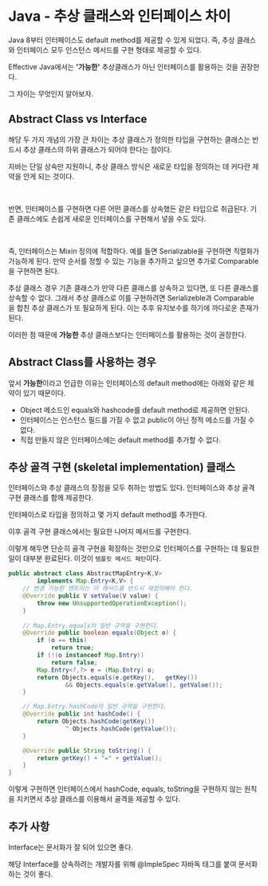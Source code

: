 # Java - 추상 클래스와 인터페이스 차이

Java 8부터 인터페이스도 default method를 제공할 수 있게 되었다. 즉, 추상 클래스와 인터페이스 모두 인스턴스 메서드를 구현 형태로 제공할 수 있다.

Effective Java에서는 **'가능한'** 추상클래스가 아닌 인터페이스를 활용하는 것을 권장한다.

그 차이는 무엇인지 알아보자.

## Abstract Class vs Interface

해당 두 가지 개념의 가장 큰 차이는 추상 클래스가 정의한 타입을 구현하는 클래스는 반드시 추상 클래스의 하위 클래스가 되어야 한다는 점이다.

자바는 단일 상속만 지원하니, 추상 클래스 방식은 새로운 타입을 정의하는 데 커다란 제약을 안게 되는 것이다.

<br>

반면, 인터페이스를 구현하면 다른 어떤 클래스를 상속했든 같은 타입으로 취급된다. 기존 클래스에도 손쉽게 새로운 인터페이스를 구현해서 넣을 수도 있다.

<br>

즉, 인터페이스는 Mixin 정의에 적합하다. 예를 들면 Serializable을 구현하면 직렬화가 가능하게 된다. 만약 순서를 정할 수 있는 기능을 추가하고 싶으면 추가로 Comparable을 구현하면 된다.

추상 클래스 경우 기존 클래스가 만약 다른 클래스를 상속하고 있다면, 또 다른 클래스를 상속할 수 없다. 그래서 추상 클래스로 이를 구현하려면 Serializeble과 Comparable을 합친 추상 클래스가 또 필요하게 된다. 이는 추후 유지보수를 하기에 까다로운 존재가 된다.

이러한 점 때문에 **가능한** 추상 클래스보다는 인터페이스를 활용하는 것이 권장한다.

## Abstract Class를 사용하는 경우

앞서 **가능한**이라고 언급한 이유는 인터페이스의 default method에는 아래와 같은 제약이 있기 때문이다.
- Object 메소드인 equals와 hashcode를 default method로 제공하면 안된다.
- 인터페이스는 인스턴스 필드를 가질 수 없고 public이 아닌 정적 메소드를 가질 수 없다.
- 직접 만들지 않은 인터페이스에는 default method를 추가할 수 없다.

## 추상 골격 구현 (skeletal implementation) 클래스

인터페이스와 추상 클래스의 장점을 모두 취하는 방법도 있다. 인터페이스와 추상 골격 구현 클래스를 함께 제공한다.

인터페이스로 타입을 정의하고 몇 가지 default method를 추가한다.

이후 골격 구현 클래스에서는 필요한 나머지 메서드를 구현한다.

이렇게 해두면 단순히 골격 구현을 확장하는 것만으로 인터페이스를 구현하는 데 필요한 일이 대부분 완료된다. 이것이 `템플릿 메서드 패턴`이다.

```Java
public abstract class AbstractMapEntry<K,V>
        implements Map.Entry<K,V> {
    // 변경 가능한 엔트리는 이 메서드를 반드시 재정의해야 한다.
    @Override public V setValue(V value) {
        throw new UnsupportedOperationException();
    }
    
    // Map.Entry.equals의 일반 규약을 구현한다.
    @Override public boolean equals(Object o) {
        if (o == this)
            return true;
        if (!(o instanceof Map.Entry))
            return false;
        Map.Entry<?,?> e = (Map.Entry) o;
        return Objects.equals(e.getKey(),   getKey())
                && Objects.equals(e.getValue(), getValue());
    }

    // Map.Entry.hashCode의 일반 규약을 구현한다.
    @Override public int hashCode() {
        return Objects.hashCode(getKey())
                ^ Objects.hashCode(getValue());
    }

    @Override public String toString() {
        return getKey() + "=" + getValue();
    }
}
```

이렇게 구현하면 인터페이스에서 hashCode, equals, toString을 구현하지 않는 원칙을 지키면서 추상 클래스를 이용해서 골격을 제공할 수 있다.

## 추가 사항
Interface는 문서화가 잘 되어 있으면 좋다.  

해당 Interface를 상속하려는 개발자를 위해 @ImpleSpec 자바독 태그를 붙여 문서화하는 것이 좋다.